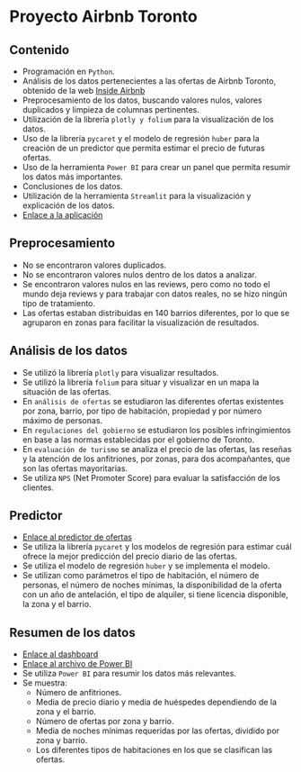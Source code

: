 # Proyecto Airbnb Toronto

## Contenido

* Programación en `Python`.
* Análisis de los datos pertenecientes a las ofertas de Airbnb Toronto, obtenido de la web [Inside Airbnb](http://insideairbnb.com/toronto)
* Preprocesamiento de los datos, buscando valores nulos, valores duplicados y limpieza de columnas pertinentes.
* Utilización de la librería `plotly y folium` para la visualización de los datos.
* Uso de la librería `pycaret` y el modelo de regresión `huber` para la creación de un predictor que permita estimar el precio de futuras ofertas.
* Uso de la herramienta `Power BI` para crear un panel que permita resumir los datos más importantes.
* Conclusiones de los datos.
* Utilización de la herramienta `Streamlit` para la visualización y explicación de los datos.
* [Enlace a la aplicación](https://airbnbtoronto.streamlit.app/)

## Preprocesamiento

* No se encontraron valores duplicados.
* No se encontraron valores nulos dentro de los datos a analizar.
* Se encontraron valores nulos en las reviews, pero como no todo el mundo deja reviews y para trabajar con datos reales, no se hizo ningún tipo de tratamiento.
* Las ofertas estaban distribuidas en 140 barrios diferentes, por lo que se agruparon en zonas para facilitar la visualización de resultados.

## Análisis de los datos

* Se utilizó la librería `plotly` para visualizar resultados.
* Se utilizó la librería `folium` para situar y visualizar en un mapa la situación de las ofertas.
* En `análisis de ofertas` se estudiaron las diferentes ofertas existentes por zona, barrio, por tipo de habitación, propiedad y por número máximo de personas.
* En `regulaciones del gobierno` se estudiaron los posibles infringimientos en base a las normas establecidas por el gobierno de Toronto.
* En `evaluación de turismo` se analiza el precio de las ofertas, las reseñas y la atención de los anfitriones, por zonas, para dos acompañantes, que son las ofertas mayoritarias.
* Se utiliza `NPS` (Net Promoter Score) para evaluar la satisfacción de los clientes.

## Predictor

* [Enlace al predictor de ofertas](https://predictorairbnb.streamlit.app/)
* Se utiliza la librería `pycaret` y los modelos de regresión para estimar cuál ofrece la mejor predicción del precio diario de las ofertas.
* Se utiliza el modelo de regresión `huber` y se implementa el modelo.
* Se utilizan como parámetros el tipo de habitación, el número de personas, el número de noches mínimas, la disponibilidad de la oferta con un año de antelación, el tipo de alquiler, si tiene licencia disponible, la zona y el barrio.

## Resumen de los datos

* [Enlace al dashboard](https://airbnbtoronto.streamlit.app/Conclusiones)
* [Enlace al archivo de Power BI](https://github.com/AlbaBoga/DataAnalyticsPorfolio/blob/main/Project_AirbnbToronto/AIRBNBTORONTO.pbix)
* Se utiliza `Power BI` para resumir los datos más relevantes.
* Se muestra:
  * Número de anfitriones.
  * Media de precio diario y media de huéspedes dependiendo de la zona y el barrio.
  * Número de ofertas por zona y barrio.
  * Media de noches mínimas requeridas por las ofertas, dividido por zona y barrio.
  * Los diferentes tipos de habitaciones en los que se clasifican las ofertas.
